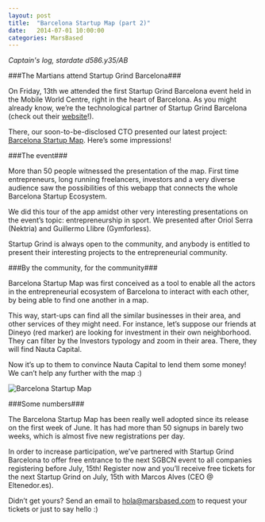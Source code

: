 ```yaml
---
layout: post
title:  "Barcelona Startup Map (part 2)"
date:   2014-07-01 10:00:00
categories: MarsBased
---
```


*Captain's log, stardate d586.y35/AB*

###The Martians attend Startup Grind Barcelona###

On Friday, 13th we attended the first Startup Grind Barcelona event held in the Mobile World Centre, right in the heart of Barcelona. As you might already know, we’re the technological partner of Startup Grind Barcelona (check out their <a href="http://startupgrind.cat/" title="Startup Grind Barcelona's website" target="_blank">website</a>!).

There, our soon-to-be-disclosed CTO presented our latest project: <a href="http://bcn.cat/bcnstartupmap" title="Barcelona Startup Map" target="_blank">Barcelona Startup Map</a>. Here’s some impressions!

<!--more-->

###The event###

More than 50 people witnessed the presentation of the map. First time entrepreneurs, long running freelancers, investors and a very diverse audience saw the possibilities of this webapp that connects the whole Barcelona Startup Ecosystem.

We did this tour of the app amidst other very interesting presentations on the event’s topic: entrepreneurship in sport. We presented after Oriol Serra (Nektria) and Guillermo Llibre (Gymforless).

Startup Grind is always open to the community, and anybody is entitled to present their interesting projects to the entrepreneurial community.

###By the community, for the community###

Barcelona Startup Map was first conceived as a tool to enable all the actors in the entrepreneurial ecosystem of Barcelona to interact with each other, by being able to find one another in a map.

This way, start-ups can find all the similar businesses in their area, and other services of they might need. For instance, let’s suppose our friends at Dineyo (red marker) are looking for investment in their own neighborhood. They can filter by the Investors typology and zoom in their area. There, they will find Nauta Capital.

Now it’s up to them to convince Nauta Capital to lend them some money! We can’t help any further with the map :)

<img src="{% asset_path post10.png %}" alt="Barcelona Startup Map" title="Barcelona Startup Map" class="img-center img-rounded img-responsive" />

###Some numbers###

The Barcelona Startup Map has been really well adopted since its release on the first week of June. It has had more than 50 signups in barely two weeks, which is almost five new registrations per day.

In order to increase participation, we’ve partnered with Startup Grind Barcelona to offer free entrance to the next SGBCN event to all companies registering before July, 15th! Register now and you’ll receive free tickets for the next Startup Grind on July, 15th with Marcos Alves (CEO @ Eltenedor.es).

Didn’t get yours? Send an email to <a href="mailto:hola@marsbased.com" title="Our email address">hola@marsbased.com</a> to request your tickets or just to say hello :)
